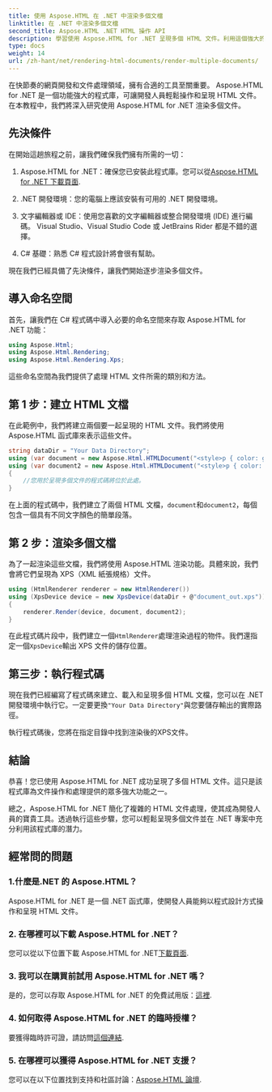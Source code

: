 ```yaml
---
title: 使用 Aspose.HTML 在 .NET 中渲染多個文檔
linktitle: 在 .NET 中渲染多個文檔
second_title: Aspose.HTML .NET HTML 操作 API
description: 學習使用 Aspose.HTML for .NET 呈現多個 HTML 文件。利用這個強大的庫來提高您的文件處理能力。
type: docs
weight: 14
url: /zh-hant/net/rendering-html-documents/render-multiple-documents/
---
```

在快節奏的網頁開發和文件處理領域，擁有合適的工具至關重要。 Aspose.HTML for .NET 是一個功能強大的程式庫，可讓開發人員輕鬆操作和呈現 HTML 文件。在本教程中，我們將深入研究使用 Aspose.HTML for .NET 渲染多個文件。

## 先決條件

在開始這趟旅程之前，讓我們確保我們擁有所需的一切：

1.  Aspose.HTML for .NET：確保您已安裝此程式庫。您可以從[Aspose.HTML for .NET 下載頁面](https://releases.aspose.com/html/net/).

2. .NET 開發環境：您的電腦上應該安裝有可用的 .NET 開發環境。

3. 文字編輯器或 IDE：使用您喜歡的文字編輯器或整合開發環境 (IDE) 進行編碼。 Visual Studio、Visual Studio Code 或 JetBrains Rider 都是不錯的選擇。

4. C# 基礎：熟悉 C# 程式設計將會很有幫助。

現在我們已經具備了先決條件，讓我們開始逐步渲染多個文件。

## 導入命名空間

首先，讓我們在 C# 程式碼中導入必要的命名空間來存取 Aspose.HTML for .NET 功能：

```csharp
using Aspose.Html;
using Aspose.Html.Rendering;
using Aspose.Html.Rendering.Xps;
```

這些命名空間為我們提供了處理 HTML 文件所需的類別和方法。

## 第 1 步：建立 HTML 文檔

在此範例中，我們將建立兩個要一起呈現的 HTML 文件。我們將使用 Aspose.HTML 函式庫來表示這些文件。

```csharp
string dataDir = "Your Data Directory";
using (var document = new Aspose.Html.HTMLDocument("<style>p { color: green; }</style><p>my first paragraph</p>", @"c:\work\"))
using (var document2 = new Aspose.Html.HTMLDocument("<style>p { color: blue; }</style><p>my first paragraph</p>", @"c:\work\"))
{
    //您用於呈現多個文件的程式碼將位於此處。
}
```

在上面的程式碼中，我們建立了兩個 HTML 文檔，`document`和`document2`，每個包含一個具有不同文字顏色的簡單段落。

## 第 2 步：渲染多個文檔

為了一起渲染這些文檔，我們將使用 Aspose.HTML 渲染功能。具體來說，我們會將它們呈現為 XPS（XML 紙張規格）文件。

```csharp
using (HtmlRenderer renderer = new HtmlRenderer())
using (XpsDevice device = new XpsDevice(dataDir + @"document_out.xps"))
{
    renderer.Render(device, document, document2);
}
```

在此程式碼片段中，我們建立一個`HtmlRenderer`處理渲染過程的物件。我們還指定一個`XpsDevice`輸出 XPS 文件的儲存位置。

## 第三步：執行程式碼

現在我們已經編寫了程式碼來建立、載入和呈現多個 HTML 文檔，您可以在 .NET 開發環境中執行它。一定要更換`"Your Data Directory"`與您要儲存輸出的實際路徑。

執行程式碼後，您將在指定目錄中找到渲染後的XPS文件。

## 結論
恭喜！您已使用 Aspose.HTML for .NET 成功呈現了多個 HTML 文件。這只是該程式庫為文件操作和處理提供的眾多強大功能之一。

總之，Aspose.HTML for .NET 簡化了複雜的 HTML 文件處理，使其成為開發人員的寶貴工具。透過執行這些步驟，您可以輕鬆呈現多個文件並在 .NET 專案中充分利用該程式庫的潛力。

## 經常問的問題

### 1.什麼是.NET 的 Aspose.HTML？
Aspose.HTML for .NET 是一個 .NET 函式庫，使開發人員能夠以程式設計方式操作和呈現 HTML 文件。

### 2. 在哪裡可以下載 Aspose.HTML for .NET？
您可以從以下位置下載 Aspose.HTML for .NET[下載頁面](https://releases.aspose.com/html/net/).

### 3. 我可以在購買前試用 Aspose.HTML for .NET 嗎？
是的，您可以存取 Aspose.HTML for .NET 的免費試用版：[這裡](https://releases.aspose.com/).

### 4. 如何取得 Aspose.HTML for .NET 的臨時授權？
要獲得臨時許可證，請訪問[這個連結](https://purchase.aspose.com/temporary-license/).

### 5. 在哪裡可以獲得 Aspose.HTML for .NET 支援？
您可以在以下位置找到支持和社區討論：[Aspose.HTML 論壇](https://forum.aspose.com/).
